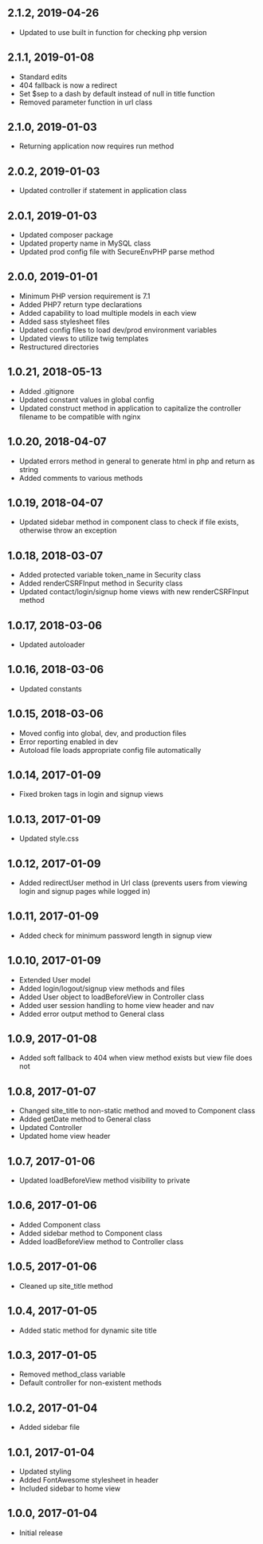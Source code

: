 ## 2.1.2, 2019-04-26
- Updated to use built in function for checking php version

## 2.1.1, 2019-01-08
- Standard edits
- 404 fallback is now a redirect
- Set $sep to a dash by default instead of null in title function
- Removed parameter function in url class

## 2.1.0, 2019-01-03
- Returning application now requires run method

## 2.0.2, 2019-01-03
- Updated controller if statement in application class

## 2.0.1, 2019-01-03
- Updated composer package
- Updated property name in MySQL class
- Updated prod config file with SecureEnvPHP parse method

## 2.0.0, 2019-01-01
- Minimum PHP version requirement is 7.1
- Added PHP7 return type declarations
- Added capability to load multiple models in each view
- Added sass stylesheet files
- Updated config files to load dev/prod environment variables
- Updated views to utilize twig templates
- Restructured directories

## 1.0.21, 2018-05-13
- Added .gitignore
- Updated constant values in global config
- Updated construct method in application to capitalize the controller filename to be compatible with nginx

## 1.0.20, 2018-04-07
- Updated errors method in general to generate html in php and return as string
- Added comments to various methods

## 1.0.19, 2018-04-07
- Updated sidebar method in component class to check if file exists, otherwise throw an exception

## 1.0.18, 2018-03-07
- Added protected variable token_name in Security class
- Added renderCSRFInput method in Security class
- Updated contact/login/signup home views with new renderCSRFInput method

## 1.0.17, 2018-03-06
- Updated autoloader

## 1.0.16, 2018-03-06
- Updated constants

## 1.0.15, 2018-03-06
- Moved config into global, dev, and production files
- Error reporting enabled in dev
- Autoload file loads appropriate config file automatically

## 1.0.14, 2017-01-09
- Fixed broken tags in login and signup views

## 1.0.13, 2017-01-09
- Updated style.css

## 1.0.12, 2017-01-09
- Added redirectUser method in Url class (prevents users from viewing login and signup pages while logged in)

## 1.0.11, 2017-01-09
- Added check for minimum password length in signup view

## 1.0.10, 2017-01-09
- Extended User model
- Added login/logout/signup view methods and files
- Added User object to loadBeforeView in Controller class
- Added user session handling to home view header and nav
- Added error output method to General class

## 1.0.9, 2017-01-08
- Added soft fallback to 404 when view method exists but view file does not

## 1.0.8, 2017-01-07
- Changed site_title to non-static method and moved to Component class
- Added getDate method to General class
- Updated Controller
- Updated home view header

## 1.0.7, 2017-01-06
- Updated loadBeforeView method visibility to private

## 1.0.6, 2017-01-06
- Added Component class
- Added sidebar method to Component class
- Added loadBeforeView method to Controller class

## 1.0.5, 2017-01-06
- Cleaned up site_title method

## 1.0.4, 2017-01-05
- Added static method for dynamic site title

## 1.0.3, 2017-01-05
- Removed method_class variable
- Default controller for non-existent methods

## 1.0.2, 2017-01-04
- Added sidebar file

## 1.0.1, 2017-01-04
- Updated styling
- Added FontAwesome stylesheet in header
- Included sidebar to home view

## 1.0.0, 2017-01-04
- Initial release